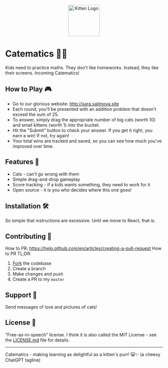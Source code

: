 <p align="center">
  <img src="https://coderoo.com.au/projects/sarasoft/kitten.png" alt="Kitten Logo" height="100"/>
</p>

# Catematics 🐾🔢

Kids need to practice maths. They don't like homeworks. Instead, they like their screens. Incoming Catematics!

## How to Play 🎮

- Go to our glorious website: http://sara.salimova.site
- Each round, you'll be presented with an addition problem that doesn't exceed the sum of 25.
- To answer, simply drag the appropriate number of big cats (worth 10) and small kittens (worth 1) into the bucket.
- Hit the "Submit" button to check your answer. If you get it right, you earn a win! If not, try again!
- Your total wins are tracked and saved, so you can see how much you've improved over time.

## Features 🌟

- Cats - can't go wrong with them
- Simple drag-and-drop gameplay
- Score tracking - if a kids wants something, they need to work for it
- Open source - it is you who decides where this one goes!

## Installation 🛠️

So simple that instructions are excessive. Until we move to React, that is.

## Contributing 🤝

How to PR: https://help.github.com/en/articles/creating-a-pull-request
How to PR TL;DR:

1. [Fork](https://help.github.com/en/articles/fork-a-repo) the codebase
2. Create a branch
3. Make changes and push
4. Create a PR to my `master`

## Support 🙌

Send messages of love and pictures of cats!

## License 📄

"Free-as-in-speech" license. I think it is also called the MIT License - see the [LICENSE.md](LICENSE) file for details.

---

Catematics - making learning as delightful as a kitten's purr! 😺✨ (a cheesy ChatGPT tagline)
